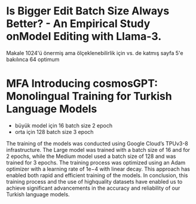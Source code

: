 # Is Bigger Edit Batch Size Always Better? - An Empirical Study onModel Editing with Llama-3.

Makale 1024'ü önermiş ama ölçeklenebilirlik için vs. de katmış
sayfa 5'e bakılınca 64 optimum



# MFA Introducing cosmosGPT: Monolingual Training for Turkish Language Models

* büyük model için 16 batch size 2 epoch
* orta için 128 batch size 3 epoch

The training of the models was conducted using Google
Cloud’s TPUv3-8 infrastructure. The Large model was trained
with a batch size of 16 and for 2 epochs, while the Medium
model used a batch size of 128 and was trained for 3 epochs.
The training process was optimized using an Adam optimizer
with a learning rate of 1e−4 with linear decay. This approach
has enabled both rapid and efficient training of the models.
In conclusion, this training process and the use of highquality datasets have enabled us to achieve significant advancements in the accuracy and reliability of our Turkish language
models.